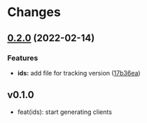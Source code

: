 # Changes

## [0.2.0](https://github.com/googleapis/google-cloud-go/compare/ids/v0.1.0...ids/v0.2.0) (2022-02-14)


### Features

* **ids:** add file for tracking version ([17b36ea](https://github.com/googleapis/google-cloud-go/commit/17b36ead42a96b1a01105122074e65164357519e))

## v0.1.0

- feat(ids): start generating clients
